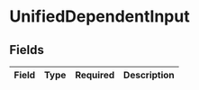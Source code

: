 # UnifiedDependentInput


## Fields

| Field       | Type        | Required    | Description |
| ----------- | ----------- | ----------- | ----------- |